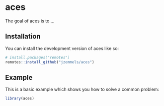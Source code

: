 
<!-- README.md is generated from README.Rmd. Please edit that file -->

# aces

<!-- badges: start -->
<!-- badges: end -->

The goal of aces is to …

## Installation

You can install the development version of aces like so:

``` r
# install.packages("remotes")
remotes::install_github("jzemmels/aces")
```

## Example

This is a basic example which shows you how to solve a common problem:

``` r
library(aces)
```
